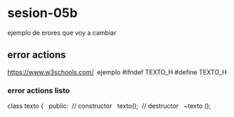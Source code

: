 # sesion-05b
ejemplo de erores que voy a cambiar 

## error actions
<https://www.w3schools.com/> 
 ejemplo
#ifndef TEXTO_H
#define TEXTO_H

### error actions listo

class texto
{
  public:
 // constructor
 	texto();
 // destructor
    ~texto ();
